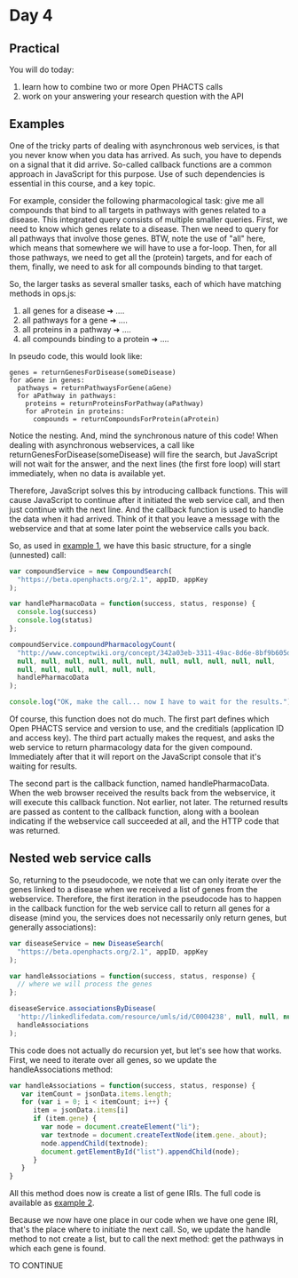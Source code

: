 
Day 4
=====

Practical
---------

You will do today:
1. learn how to combine two or more Open PHACTS calls
1. work on your answering your research question with the API

Examples
--------

One of the tricky parts of dealing with asynchronous web services, is that you never know when you data has arrived.
As such, you have to depends on a signal that it did arrive. So-called callback functions are a common approach
in JavaScript for this purpose. Use of such dependencies is essential in this course, and a key topic.

For example, consider the following pharmacological task: give me all compounds that bind to all targets in pathways
with genes related to a disease. This integrated query consists of multiple smaller queries. First, we need to know
which genes relate to a disease. Then we need to query for all pathways that involve those genes. BTW, note the use
of "all" here, which means that somewhere we will have to use a for-loop. Then, for all those pathways, we need to
get all the (protein) targets, and for each of them, finally, we need to ask for all compounds binding to that target.

So, the larger tasks as several smaller tasks, each of which have matching methods in ops.js:
1. all genes for a disease ➜ ....
2. all pathways for a gene ➜ ....
3. all proteins in a pathway ➜ ....
4. all compounds binding to a protein ➜ ....

In pseudo code, this would look like:

````
genes = returnGenesForDisease(someDisease)
for aGene in genes:
  pathways = returnPathwaysForGene(aGene)
  for aPathway in pathways:
    proteins = returnProteinsForPathway(aPathway)
    for aProtein in proteins:
      compounds = returnCompoundsForProtein(aProtein)
````

Notice the nesting. And, mind the synchronous nature of this code! When dealing with asynchronous webservices,
a call like returnGenesForDisease(someDisease) will fire the search, but JavaScript will not wait for the answer,
and the next lines (the first fore loop) will start immediately, when no data is available yet.

Therefore, JavaScript solves this by introducing callback functions. This will cause JavaScript to continue
after it initiated the web service call, and then just continue with the next line. And the callback function
is used to handle the data when it had arrived. Think of it that you leave a message with the webservice and
that at some later point the webservice calls you back.

So, as used in [example 1](example1.html), we have this basic structure, for a single (unnested) call:

```JavaScript
var compoundService = new CompoundSearch(
  "https://beta.openphacts.org/2.1", appID, appKey
);

var handlePharmacoData = function(success, status, response) {
  console.log(success)
  console.log(status)
};

compoundService.compoundPharmacologyCount(
  "http://www.conceptwiki.org/concept/342a03eb-3311-49ac-8d6e-8bf9b605dab1",
  null, null, null, null, null, null, null, null, null, null, null,
  null, null, null, null, null, null,
  handlePharmacoData
);

console.log("OK, make the call... now I have to wait for the results.")
```

Of course, this function does not do much. The first part defines which Open PHACTS service and version to use,
and the creditials (application ID and access key). The third part actually makes the request, and asks the
web service to return pharmacology data for the given compound. Immediately after that it will report on
the JavaScript console that it's waiting for results.

The second part is the callback function, named handlePharmacoData. When the web browser received the
results back from the webservice, it will execute this callback function. Not earlier, not later. The
returned results are passed as content to the callback function, along with a boolean indicating if
the webservice call succeeded at all, and the HTTP code that was returned.

Nested web service calls
------------------------

So, returning to the pseudocode, we note that we can only iterate over the genes linked to a disease
when we received a list of genes from the webservice. Therefore, the first iteration in the
pseudocode has to happen in the callback function for the web service call to return all genes
for a disease (mind you, the services does not necessarily only return genes, but generally
associations):

```JavaScript
var diseaseService = new DiseaseSearch(
  "https://beta.openphacts.org/2.1", appID, appKey
);

var handleAssociations = function(success, status, response) {
  // where we will process the genes
};

diseaseService.associationsByDisease(
  'http://linkedlifedata.com/resource/umls/id/C0004238', null, null, null, null,
  handleAssociations
);
```

This code does not actually do recursion yet, but let's see how that works. First, we need to iterate
over all genes, so we update the handleAssociations method:

```JavaScript
var handleAssociations = function(success, status, response) {
   var itemCount = jsonData.items.length;
   for (var i = 0; i < itemCount; i++) {
      item = jsonData.items[i]
      if (item.gene) {
        var node = document.createElement("li");
        var textnode = document.createTextNode(item.gene._about);
        node.appendChild(textnode);
        document.getElementById("list").appendChild(node);
      }
   }
}
```

All this method does now is create a list of gene IRIs. The full code is available as [example 2](example2.html).

Because we now have one place in our code when we have one gene IRI, that's the place where to
initiate the next call. So, we update the handle method to not create a list, but to call the
next method: get the pathways in which each gene is found.

TO CONTINUE
